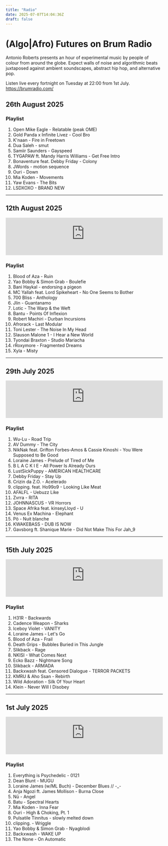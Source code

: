 ```yaml
---
title: "Radio"
date: 2025-07-07T14:04:36Z
draft: false
---
```


# (Algo|Afro) Futures on Brum Radio
Antonio Roberts presents an hour of experimental music by people of colour from around the globe. Expect walls of noise and algorithmic beats juxtaposed against ambient soundscapes, abstract hip hop, and alternative pop. 

Listen live every fortnight on Tuesday at 22:00 from 1st July. https://brumradio.com/

## 26th August 2025

### Playlist
01. Open Mike Eagle - Relatable (peak OME)
02. Gold Panda x Infinite Livez - Cool Bro
03. K'naan - Fire in Freetown
04. Dua Saleh - smut
05. Samiir Saunders - Gayspeed
06. TYGAPAW ft. Mandy Harris Williams - Get Free Intro
07. Bonaventure feat. Debby Friday - Colony
08. JWords - motion sequence
09. Ouri - Down
10. Mia Koden - Movements
11. Yaw Evans - The Bits
12. LSDXOXO - BRAND NEW

-------------

## 12th August 2025
<iframe width="100%" height="120" src="https://player-widget.mixcloud.com/widget/iframe/?hide_cover=1&feed=%2FBrumRadio%2Falgoafro-futures-12082025%2F" frameborder="0" allow="encrypted-media; fullscreen; autoplay; idle-detection; speaker-selection; web-share;" ></iframe>

### Playlist
01. Blood of Aza - Ruin
02. Yao Bobby & Simon Grab - Boulefie
03. Bani Haykal - endorsing a pigeon
04. MC Yallah feat. Lord Spikeheart - No One Seems to Bother
05. 700 Bliss - Anthology
06. Jlin - Guantanamo
07. Lotic - The Warp & the Weft
08. Bantu - Points Of Inflexion
09. Robert Machiri - Durban Incursions
10. Afrorack - Last Modular
11. Toni Lester - The Noise In My Head
12. Slauson Malone 1 - I Hear a New World
13. Tyondai Braxton - Studio Mariacha
14. rRoxymore - Fragmented Dreams
15. Xyla - Misty

-------------

## 29th July 2025
<iframe width="100%" height="120" src="https://player-widget.mixcloud.com/widget/iframe/?hide_cover=1&feed=%2FBrumRadio%2Falgo-afro-futures-29072025%2F" frameborder="0" allow="encrypted-media; fullscreen; autoplay; idle-detection; speaker-selection; web-share;" ></iframe>

### Playlist
01. Wu-Lu - Road Trip
02. AV Dummy - The City
03. NikNak feat. Grifton Forbes-Amos & Cassie Kinoshi - You Were Supposed to Be Good 
04. Loraine James - Prelude of Tired of Me
05. B L A C K I E - All Power Is Already Ours
06. LustSickPuppy - AMERICAN HEALTHCARE
07. Debby Friday - Stay Up
08. Crizin da Z.O. - Acelerado
09. clipping. feat. Ho99o9 - Looking Like Meat
10. AFALFL - Uebuzz Like
11. Zvrra - RITA
12. JOHNNASCUS - VR Horrors
13. Space Afrika feat. kinseyLloyd - U
14. Venus Ex Machina - Elephant
15. Pö - Nuit blanche
16. KWAKEBASS - DUB IS NOW
17. Gavsborg ft. Shanique Marie - Did Not Make This For Jah_9

-------------

## 15th July 2025
<iframe width="100%" height="120" src="https://player-widget.mixcloud.com/widget/iframe/?hide_cover=1&feed=%2FBrumRadio%2Falgoafro-futures-15072025%2F" frameborder="0" allow="encrypted-media; fullscreen; autoplay; idle-detection; speaker-selection; web-share;" ></iframe>

### Playlist
01. H31R - Backwards
02. Cadence Weapon - Sharks
03. Iceboy Violet - VANITY
04. Loraine James - Let's Go
05. Blood of Aza - Frail
06. Death Grips - Bubbles Buried in This Jungle
07. Slikback - Rage
08. NKISI - What Comes Next
09. Ecko Bazz - Nightmare Song
10. Slikback - ARMADA
11. Backxwash feat. Censored Dialogue - TERROR PACKETS
12. KMRU & Aho Ssan - Rebirth
13. Wild Adoration - Silk Of Your Heart
14. Klein - Never Will I Disobey

-------------

## 1st July 2025
<iframe width="100%" height="120" src="https://player-widget.mixcloud.com/widget/iframe/?hide_cover=1&feed=%2FBrumRadio%2Falgoafro-futures-01072025%2F" frameborder="0" allow="encrypted-media; fullscreen; autoplay; idle-detection; speaker-selection; web-share;" ></iframe>

### Playlist
01. Everything is Psychedelic - 0121
02. Dean Blunt - MUGU
03. Loraine James (w/ML Buch) - December Blues // -_-
04. Anja Ngozi ft. James Mollison - Burna Close
05. Nū - Angel
06. Batu - Spectral Hearts
07. Mia Koden - Inna Fear
08. Ouri - High & Choking, Pt. 1
09. Pulsatile Tinnitus - slowly melted down
10. clipping. - Wriggle
11. Yao Bobby & Simon Grab - Nyagblodi
12. Backxwash - WAKE UP
13. The None - On Automatic
